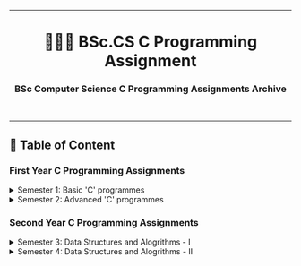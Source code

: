 ***
<h1 align = "center">👨🏻‍💻 BSc.CS C Programming Assignment</h1>
<h3 align = "center">BSc Computer Science C Programming Assignments Archive</h3><br>

***
<h2 align = "left">📝 Table of Content</h2>

<h3 align = "left">First Year C Programming Assignments</h3>

<details>

  <summary>Semester 1: Basic 'C' programmes</summary>

  - Assignment 1: Testing the Errors and Simple Programs.
    > [View](Semester_1_-_Basic_'C'_programmes/Testing_Errors_and_Simple_Programs/README.md)
  - Assignment 2: To demonstrate the use of data types, simple operators and expressions.
    > [View](Semester_1_-_Basic_'C'_programmes/Data_Types_and_Simple_Operators/README.md)
  - Assignment 3: To demonstrate the use of decision making structures.
    > [View](Semester_1_-_Basic_'C'_programmes/Decision_Making_and_Switch_Statements/README.md)
  - Assignment 4: Loop Control Structures.
    > [View](Semester_1_-_Basic_'C'_programmes/Simple_Loops_and_Nested_Loops/README.md)
  - Assignment 5: To demonstrate library and user defined functions.
    > [View](Semester_1_-_Basic_'C'_programmes/User_Defined_and_Library_functions/README.md)

</details>
<details>

  <summary>Semester 2: Advanced 'C' programmes</summary>

  - Assignment 1: To demonstrate use of 1-D and arrays and functions.
    > [View](Semester_2_-_Advanced_'C'_programmes/Arrays/README.md)
  - Assignment 2: To demonstrate Strings.
    > [View](Semester_2_-_Advanced_'C'_programmes/Strings/README.md)
  - Assignment 3: To demonstrate use of Structures and Unions.
    > [View](Semester_2_-_Advanced_'C'_programmes/Structures_and_Unions/README.md)
  - Assignment 4: To demonstrate use of Pointer.
    > [View](Semester_2_-_Advanced_'C'_programmes/Pointers/README.md)
  - Assignment 5: To demonstrate File Handling and Preprocessor directives.
    > [View](Semester_2_-_Advanced_'C'_programmes/File_Handling_and_Preprocessor_Directives/README.md)

</details>

<h3 align = "left">Second Year C Programming Assignments</h3>

<details>

  <summary>Semester 3: Data Structures and Alogrithms - I</summary>

  - Practice Assignment of C Programming: Functions, Array, Pointers & Structures
    > [View](Semester_3_-_Data_Structures_and_Algorithms_-_I/Practice-Assignment-of-C-Programming/README.md)
  - Assignment 1: Searching Algorithms
    > [View](Semester_3_-_Data_Structures_and_Algorithms_-_I/Searching-Algorithms/README.md)
  - Assignment 2: Sorting Algorithms - I
    > [View](Semester_3_-_Data_Structures_and_Algorithms_-_I/Sorting-Algorithms-I/README.md)
  - Assignment 3: Sorting Algorithms - II
    > [View](Semester_3_-_Data_Structures_and_Algorithms_-_I/Sorting-Algorithms-II/README.md)
  - Assignment 4: Stack Implementation
    > [View](Semester_3_-_Data_Structures_and_Algorithms_-_I/Stack-Implementation/README.md)
  - Assignment 5: Application of Stack
    > [View](Semester_3_-_Data_Structures_and_Algorithms_-_I/Application-of-Stack/README.md)
  - Assignment 6: Singly Linked List
    > [View](Semester_3_-_Data_Structures_and_Algorithms_-_I/Singly-Linked-List/README.md)
  - Assignment 7: Applications of Singly Linked List
    > [View](Semester_3_-_Data_Structures_and_Algorithms_-_I/Applications-of-Singly-Linked-List/README.md)
  - Assignment 8: Doubly Linked List
    > [View](Semester_3_-_Data_Structures_and_Algorithms_-_I/Doubly-Linked-List/README.md)

</details>
<details>

  <summary>Semester 4: Data Structures and Alogrithms - II</summary>

  - Assignment 1: Implementation of Queue
    > [View](Semester_4_-_Data_Structures_and_Algorithms_-_II/Implementation-of-Queue/README.md)
  - Assignment 2: Implementation of Binary Search Tree and Applications
    > [View](Semester_4_-_Data_Structures_and_Algorithms_-_II/Implementation-of-Binary-Search-Tree-and-Applications/README.md)
  - Assignment 3: Implementation of Graph
    > [View](Semester_4_-_Data_Structures_and_Algorithms_-_II/Implementation-of-Graph/README.md)
  - Assignment 4: Application of Graph
    > [View](Semester_4_-_Data_Structures_and_Algorithms_-_II/Application-of-Graph/README.md)
  - Assignment 5: Hash Table
    > [View](Semester_4_-_Data_Structures_and_Algorithms_-_II/Hash-Table/README.md)

</details>